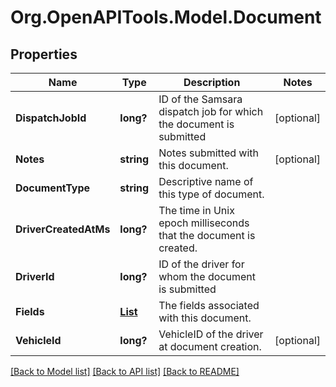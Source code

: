 # Org.OpenAPITools.Model.Document
## Properties

Name | Type | Description | Notes
------------ | ------------- | ------------- | -------------
**DispatchJobId** | **long?** | ID of the Samsara dispatch job for which the document is submitted | [optional] 
**Notes** | **string** | Notes submitted with this document. | [optional] 
**DocumentType** | **string** | Descriptive name of this type of document. | 
**DriverCreatedAtMs** | **long?** | The time in Unix epoch milliseconds that the document is created. | 
**DriverId** | **long?** | ID of the driver for whom the document is submitted | 
**Fields** | [**List<DocumentField>**](DocumentField.md) | The fields associated with this document. | 
**VehicleId** | **long?** | VehicleID of the driver at document creation. | [optional] 

[[Back to Model list]](../README.md#documentation-for-models) [[Back to API list]](../README.md#documentation-for-api-endpoints) [[Back to README]](../README.md)

